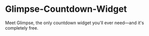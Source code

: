 # Glimpse-Countdown-Widget
Meet Glimpse, the only countdown widget you'll ever need—and it's completely free.
